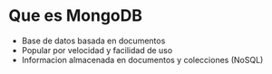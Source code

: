# Que es MongoDB

* Base de datos basada en documentos
* Popular por velocidad y facilidad de uso
* Informacion almacenada en documentos y colecciones (NoSQL)